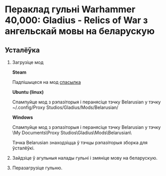 # Пераклад гульні Warhammer 40,000: Gladius - Relics of War з ангельскай мовы на беларускую

## Усталёўка

1. Загрузіце мод

    **Steam**

    Падпішыцеся на мод [спасылка](https://steamcommunity.com/sharedfiles/filedetails/?id=2372249255&searchtext=Belarusian)

    **Ubuntu (linux)**

    Спампуйце мод з рэпазіторыя і перанясіце тэчку Belarusian у тэчку ~/.config/Proxy Studios/Gladius/Mods/Belarusian/

    **Windows**

    Спампуйце мод з рэпазіторыя і перанясіце тэчку Belarusian у тэчку \My Documents\Proxy Studios\Gladius\Mods\Belarusian\

    Тэчка Belarusian знаходзіцца ў тэчцы рэпазіторыя зборка для ўсталёўкі.

2. Зайдзіце ў агульныя налады гульні і змяніце мову на беларускую. 

3. Перазагрузіце гульню.


